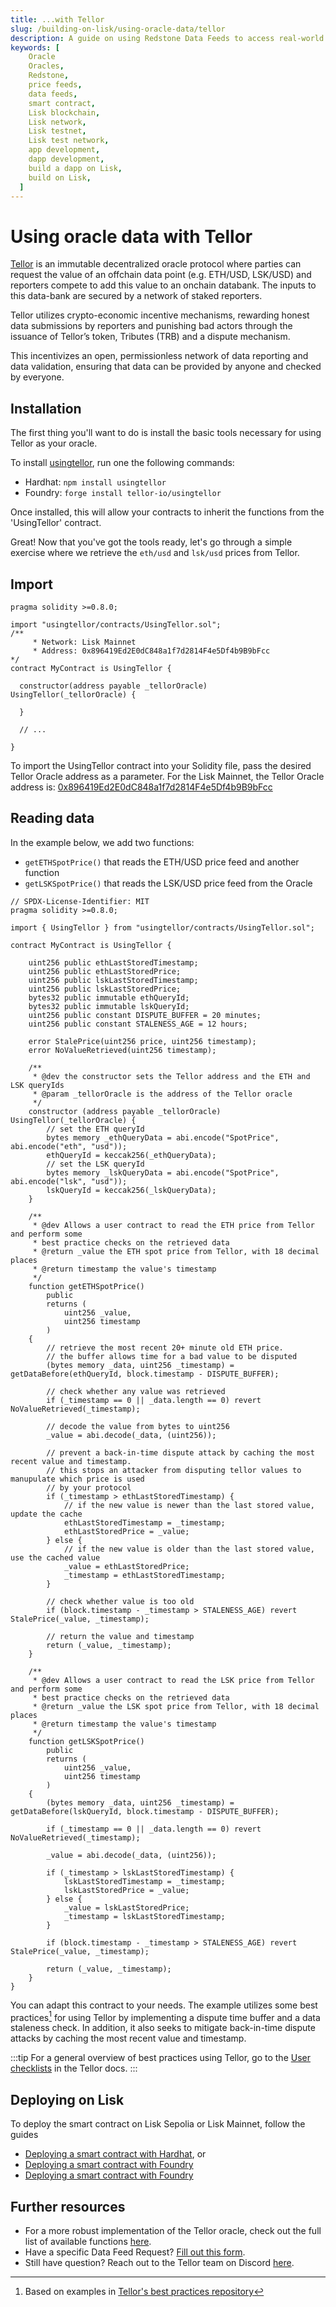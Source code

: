 ```yaml
---
title: ...with Tellor
slug: /building-on-lisk/using-oracle-data/tellor
description: A guide on using Redstone Data Feeds to access real-world data such as asset prices, directly from your smart contracts on the Lisk testnet.
keywords: [
    Oracle
    Oracles,
    Redstone,
    price feeds,
    data feeds,
    smart contract,
    Lisk blockchain,
    Lisk network,
    Lisk testnet,
    Lisk test network,
    app development,
    dapp development,
    build a dapp on Lisk,
    build on Lisk,
  ]
---
```


# Using oracle data with Tellor
[Tellor](https://tellor.io/) is an immutable decentralized oracle protocol where parties can request the value of an offchain data point (e.g. ETH/USD, LSK/USD) and reporters compete to add this value to an onchain databank.
The inputs to this data-bank are secured by a network of staked reporters.

Tellor utilizes crypto-economic incentive mechanisms, rewarding honest data submissions by reporters and punishing bad actors through the issuance of Tellor’s token, Tributes (TRB) and a dispute mechanism.

This incentivizes an open, permissionless network of data reporting and data validation, ensuring that data can be provided by anyone and checked by everyone.

## Installation
The first thing you'll want to do is install the basic tools necessary for using Tellor as your oracle.

To install [usingtellor](https://github.com/tellor-io/usingtellor), run one the following commands:

- Hardhat: `npm install usingtellor`
- Foundry: `forge install tellor-io/usingtellor`

Once installed, this will allow your contracts to inherit the functions from the 'UsingTellor' contract.

Great! Now that you've got the tools ready, let's go through a simple exercise where we retrieve the `eth/usd` and `lsk/usd` prices from Tellor.

## Import

```solidity
pragma solidity >=0.8.0;

import "usingtellor/contracts/UsingTellor.sol";
/**
     * Network: Lisk Mainnet
     * Address: 0x896419Ed2E0dC848a1f7d2814F4e5Df4b9B9bFcc
*/
contract MyContract is UsingTellor {

  constructor(address payable _tellorOracle) UsingTellor(_tellorOracle) {

  }

  // ...

}
```

To import the UsingTellor contract into your Solidity file, pass the desired Tellor Oracle address as a parameter. 
For the Lisk Mainnet, the Tellor Oracle address is: [0x896419Ed2E0dC848a1f7d2814F4e5Df4b9B9bFcc](https://blockscout.lisk.com/address/0x896419Ed2E0dC848a1f7d2814F4e5Df4b9B9bFcc)

## Reading data

In the example below, we add two functions:

- `getETHSpotPrice()` that reads the ETH/USD price feed and another function 
- `getLSKSpotPrice()` that reads the LSK/USD price feed from the Oracle

```solidity
// SPDX-License-Identifier: MIT
pragma solidity >=0.8.0;

import { UsingTellor } from "usingtellor/contracts/UsingTellor.sol";

contract MyContract is UsingTellor {

    uint256 public ethLastStoredTimestamp;
    uint256 public ethLastStoredPrice;
    uint256 public lskLastStoredTimestamp;
    uint256 public lskLastStoredPrice;
    bytes32 public immutable ethQueryId;
    bytes32 public immutable lskQueryId;
    uint256 public constant DISPUTE_BUFFER = 20 minutes;
    uint256 public constant STALENESS_AGE = 12 hours;

    error StalePrice(uint256 price, uint256 timestamp);
    error NoValueRetrieved(uint256 timestamp);

    /** 
     * @dev the constructor sets the Tellor address and the ETH and LSK queryIds
     * @param _tellorOracle is the address of the Tellor oracle
     */
    constructor (address payable _tellorOracle) UsingTellor(_tellorOracle) {
        // set the ETH queryId
        bytes memory _ethQueryData = abi.encode("SpotPrice", abi.encode("eth", "usd"));
        ethQueryId = keccak256(_ethQueryData);
        // set the LSK queryId
        bytes memory _lskQueryData = abi.encode("SpotPrice", abi.encode("lsk", "usd"));
        lskQueryId = keccak256(_lskQueryData);
    }

    /** 
     * @dev Allows a user contract to read the ETH price from Tellor and perform some 
     * best practice checks on the retrieved data
     * @return _value the ETH spot price from Tellor, with 18 decimal places
     * @return timestamp the value's timestamp
     */
    function getETHSpotPrice()
        public
        returns (
            uint256 _value,
            uint256 timestamp
        )
    {
        // retrieve the most recent 20+ minute old ETH price. 
        // the buffer allows time for a bad value to be disputed
        (bytes memory _data, uint256 _timestamp) = getDataBefore(ethQueryId, block.timestamp - DISPUTE_BUFFER);

        // check whether any value was retrieved
        if (_timestamp == 0 || _data.length == 0) revert NoValueRetrieved(_timestamp);

        // decode the value from bytes to uint256
        _value = abi.decode(_data, (uint256));

        // prevent a back-in-time dispute attack by caching the most recent value and timestamp.
        // this stops an attacker from disputing tellor values to manupulate which price is used 
        // by your protocol
        if (_timestamp > ethLastStoredTimestamp) {
            // if the new value is newer than the last stored value, update the cache
            ethLastStoredTimestamp = _timestamp;
            ethLastStoredPrice = _value;
        } else {
            // if the new value is older than the last stored value, use the cached value
            _value = ethLastStoredPrice;
            _timestamp = ethLastStoredTimestamp;
        }

        // check whether value is too old
        if (block.timestamp - _timestamp > STALENESS_AGE) revert StalePrice(_value, _timestamp);

        // return the value and timestamp
        return (_value, _timestamp);
    }

    /** 
     * @dev Allows a user contract to read the LSK price from Tellor and perform some 
     * best practice checks on the retrieved data
     * @return _value the LSK spot price from Tellor, with 18 decimal places
     * @return timestamp the value's timestamp
     */
    function getLSKSpotPrice()
        public
        returns (
            uint256 _value,
            uint256 timestamp
        )
    {
        (bytes memory _data, uint256 _timestamp) = getDataBefore(lskQueryId, block.timestamp - DISPUTE_BUFFER);

        if (_timestamp == 0 || _data.length == 0) revert NoValueRetrieved(_timestamp);

        _value = abi.decode(_data, (uint256));

        if (_timestamp > lskLastStoredTimestamp) {
            lskLastStoredTimestamp = _timestamp;
            lskLastStoredPrice = _value;
        } else {
            _value = lskLastStoredPrice;
            _timestamp = lskLastStoredTimestamp;
        }

        if (block.timestamp - _timestamp > STALENESS_AGE) revert StalePrice(_value, _timestamp);

        return (_value, _timestamp);
    }
}
```

You can adapt this contract to your needs.
The example utilizes some best practices[^1] for using Tellor by implementing a dispute time buffer and a data staleness check.
In addition, it also seeks to mitigate back-in-time dispute attacks by caching the most recent value and timestamp.

[^1]: Based on examples in [Tellor's best practices repository](https://github.com/tellor-io/best-practices-user/tree/main)

:::tip
For a general overview of best practices using Tellor, go to the [User checklists](https://docs.tellor.io/tellor/getting-data/user-checklists) in the Tellor docs.
:::

## Deploying on Lisk

To deploy the smart contract on Lisk Sepolia or Lisk Mainnet, follow the guides 

- [Deploying a smart contract with Hardhat](../deploying-smart-contract/with-Hardhat.md), or
- [Deploying a smart contract with Foundry](../deploying-smart-contract/with-Foundry.md)
- [Deploying a smart contract with Foundry](../deploying-smart-contract/with-Hardhat.md)

## Further resources

- For a more robust implementation of the Tellor oracle, check out the full list of available functions [here](https://github.com/tellor-io/usingtellor/blob/master/README.md).
- Have a specific Data Feed Request? [Fill out this form](https://github.com/tellor-io/dataSpecs/issues/new?assignees=&labels=&template=new_query_type.yaml&title=%5BNew+Data+Request+Form%5D%3A+).
- Still have question? Reach out to the Tellor team on Discord [here](https://discord.gg/tellor).